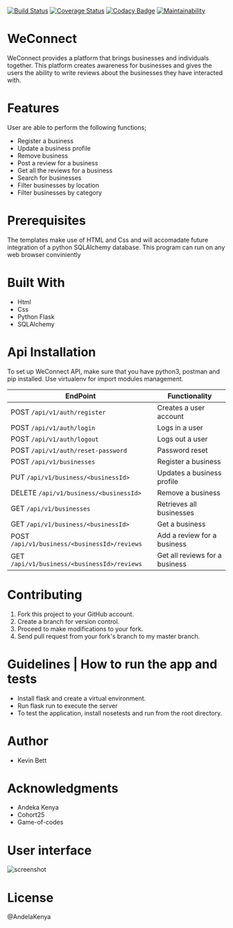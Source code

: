 [![Build Status](https://travis-ci.org/kevinbett/Weconnect3.svg?branch=ft-database-156041163)](https://travis-ci.org/kevinbett/Weconnect3)
[![Coverage Status](https://coveralls.io/repos/github/kevinbett/Weconnect3/badge.svg?branch=ft-database-156041163)](https://coveralls.io/github/kevinbett/Weconnect3?branch=ft-database-156041163)
[![Codacy Badge](https://api.codacy.com/project/badge/Grade/f544ca7fd5424e969a3aa7503e1b1aa5)](https://www.codacy.com/app/kevinbett/Weconnect3?utm_source=github.com&amp;utm_medium=referral&amp;utm_content=kevinbett/Weconnect3&amp;utm_campaign=Badge_Grade)
[![Maintainability](https://api.codeclimate.com/v1/badges/ed3bd87d71c43df42d64/maintainability)](https://codeclimate.com/github/kevinbett/Weconnect3/maintainability)

# WeConnect

WeConnect provides a platform that brings businesses and individuals together. This platform creates awareness for businesses and gives the users the ability to write reviews about the businesses they have interacted with. 

# Features

User are able to perform the following functions;

* Register a business 
* Update a business profile
* Remove business
* Post a review for a business
* Get all the reviews for a business
* Search for businesses
* Filter businesses by location	
* Filter businesses by category

# Prerequisites

The templates make use of HTML and Css and will accomadate future integration of a python SQLAlchemy database. This program can run on any web browser conviniently

# Built With

* Html
* Css
* Python Flask 
* SQLAlchemy

# Api Installation

To set up WeConnect API, make sure that you have python3, postman and pip installed.
Use virtualenv for import modules management.

**EndPoint** | **Functionality**
--- | ---
POST `/api/v1/auth/register` | Creates a user account 
POST `/api/v1/auth/login` | Logs in a user
POST `/api/v1/auth/logout` | Logs out a user
POST `/api/v1/auth/reset-password` | Password reset
POST  `/api/v1/businesses` | Register a business
PUT `/api/v1/business/<businessId>` | Updates a business profile
DELETE `/api/v1/business/<businessId>` | Remove a business
GET  `/api/v1/businesses` | Retrieves all businesses
GET  `/api/v1/business/<businessId>` | Get a business 
POST  `/api/v1/business/<businessId>/reviews` | Add a review for a business
GET  `/api/v1/business/<businessId>/reviews` | Get all reviews for a business

# Contributing

1. Fork this project to your GitHub account.
2. Create a branch for version control.
3. Proceed to make modifications to your fork.
4. Send pull request from your fork's branch to my master branch.

# Guidelines | How to run the app and tests

- Install flask and create a virtual environment. 
- Run flask run to execute the server 
- To test the application, install nosetests and run from the root directory.

# Author 

* Kevin Bett

# Acknowledgments

* Andeka Kenya
* Cohort25
* Game-of-codes

# User interface

![screenshot](https://github.com/kevinbett/WeConnect/blob/feature/designs/UI/img/login.PNG)

# License

@AndelaKenya
